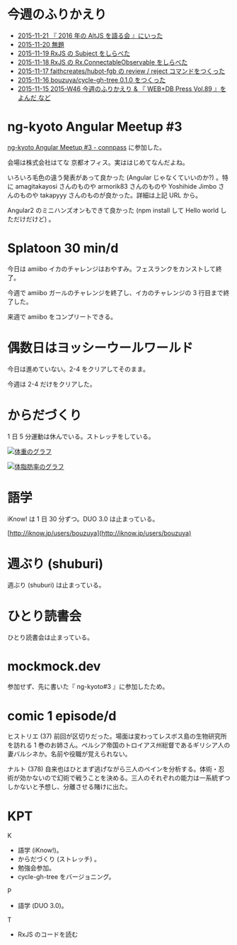 # 今週のふりかえり

- [2015-11-21 『 2016 年の AltJS を語る会 』にいった][2015-11-21]
- [2015-11-20 無題][2015-11-20]
- [2015-11-19 RxJS の Subject をしらべた][2015-11-19]
- [2015-11-18 RxJS の Rx.ConnectableObservable をしらべた][2015-11-18]
- [2015-11-17 faithcreates/hubot-fgb の review / reject コマンドをつくった][2015-11-17]
- [2015-11-16 bouzuya/cycle-gh-tree 0.1.0 をつくった][2015-11-16]
- [2015-11-15 2015-W46 今週のふりかえり & 『 WEB+DB Press Vol.89 』をよんだ など][2015-11-15]

# ng-kyoto Angular Meetup #3

[ng-kyoto Angular Meetup #3 - connpass](http://ng-kyoto.connpass.com/event/20512/) に参加した。

会場は株式会社はてな 京都オフィス。実ははじめてなんだよね。

いろいろ毛色の違う発表があって良かった (Angular じゃなくていいのか?) 。特に amagitakayosi さんのものや armorik83 さんのものや Yoshihide Jimbo さんのものや takapyyy さんのものが良かった。詳細は上記 URL から。

Angular2 のミニハンズオンもできて良かった (npm install して Hello world しただけだけど) 。

# Splatoon 30 min/d

今日は amiibo イカのチャレンジはおやすみ。フェスランクをカンストして終了。

今週で amiibo ガールのチャレンジを終了し、イカのチャレンジの 3 行目まで終了した。

来週で amiibo をコンプリートできる。

# 偶数日はヨッシーウールワールド

今日は進めていない。2-4 をクリアしてそのまま。

今週は 2-4 だけをクリアした。

# からだづくり

1 日 5 分運動は休んでいる。ストレッチをしている。

[![体重のグラフ][graph-weight-img]][graph-weight-url]

[![体脂肪率のグラフ][graph-percent-img]][graph-percent-url]

# 語学

iKnow! は 1 日 30 分ずつ。DUO 3.0 は止まっている。

[http://iknow.jp/users/bouzuya](http://iknow.jp/users/bouzuya)

# 週ぶり (shuburi)

週ぶり (shuburi) は止まっている。

# ひとり読書会

ひとり読書会は止まっている。

# mockmock.dev

参加せず、先に書いた『 ng-kyoto#3 』に参加したため。

# comic 1 episode/d

ヒストリエ (37) 前回が区切りだった。場面は変わってレスボス島の生物研究所を訪れる 1 巻のお姉さん。ペルシア帝国のトロイアス州総督であるギリシア人の妻バルシネか。名前や役職が覚えられない。

ナルト (378) 自来也はひとまず逃げながら三人のペインを分析する。体術・忍術が効かないので幻術で戦うことを決める。三人のそれぞれの能力は一系統ずつしかないと予想し、分離させる賭けに出た。

# KPT

K

- 語学 (iKnow!)。
- からだづくり (ストレッチ) 。
- 勉強会参加。
- cycle-gh-tree をバージョニング。

P

- 語学 (DUO 3.0)。

T

- RxJS のコードを読む

[graph-percent-img]: http://graph.hatena.ne.jp/bouzuya/graph?graphname=percent&startdate=2015-01-01&enddate=2015-11-22
[graph-percent-url]: http://graph.hatena.ne.jp/bouzuya/percent/?startdate=2015-01-01&enddate=2015-11-22
[graph-weight-img]: http://graph.hatena.ne.jp/bouzuya/graph?graphname=weight&startdate=2015-01-01&enddate=2015-11-22
[graph-weight-url]: http://graph.hatena.ne.jp/bouzuya/weight/?startdate=2015-01-01&enddate=2015-11-22
[bouzuya/cycle-gh-tree]: https://github.com/bouzuya/cycle-gh-tree
[2015-11-15]: https://blog.bouzuya.net/2015/11/15/
[2015-11-16]: https://blog.bouzuya.net/2015/11/16/
[2015-11-17]: https://blog.bouzuya.net/2015/11/17/
[2015-11-18]: https://blog.bouzuya.net/2015/11/18/
[2015-11-19]: https://blog.bouzuya.net/2015/11/19/
[2015-11-20]: https://blog.bouzuya.net/2015/11/20/
[2015-11-21]: https://blog.bouzuya.net/2015/11/21/
